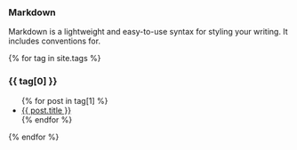 ### Markdown

Markdown is a lightweight and easy-to-use syntax for styling your writing. It includes conventions for.

{% for tag in site.tags %}
  <h3>{{ tag[0] }}</h3>
  <ul>
    {% for post in tag[1] %}
      <li><a href="{{ post.url }}">{{ post.title }}</a></li>
    {% endfor %}
  </ul>
{% endfor %}


<!--
<a
        class="tag"
        href="/tag/{{ tag }}"
        title="{{ site.data.tagDescriptions[tag] }}">
        {{ tag }}
</a>
-->